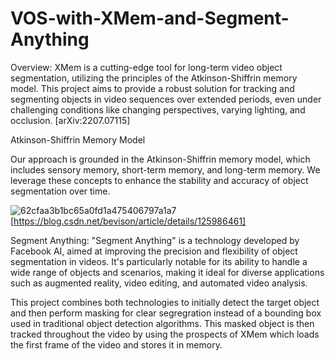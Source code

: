 # VOS-with-XMem-and-Segment-Anything
Overview:
XMem is a cutting-edge tool for long-term video object segmentation, utilizing the principles of the Atkinson-Shiffrin memory model. This project aims to provide a robust solution for tracking and segmenting objects in video sequences over extended periods, even under challenging conditions like changing perspectives, varying lighting, and occlusion. [arXiv:2207.07115]

Atkinson-Shiffrin Memory Model

Our approach is grounded in the Atkinson-Shiffrin memory model, which includes sensory memory, short-term memory, and long-term memory. We leverage these concepts to enhance the stability and accuracy of object segmentation over time.

![62cfaa3b1bc65a0fd1a475406797a1a7](https://github.com/harisharvindh/VOS-with-XMem-and-Segment-Anything/assets/63618217/83491d29-3633-40a0-9597-063eb2f90584) 
[https://blog.csdn.net/bevison/article/details/125986461]

Segment Anything:
"Segment Anything" is a technology developed by Facebook AI, aimed at improving the precision and flexibility of object segmentation in videos. It's particularly notable for its ability to handle a wide range of objects and scenarios, making it ideal for diverse applications such as augmented reality, video editing, and automated video analysis.

This project combines both technologies to initially detect the target object and then perform masking for clear segregration instead of a bounding box used in traditional object detection algorithms. This masked object is then tracked throughout the video by using the prospects of XMem which loads the first frame of the video and stores it in memory.



